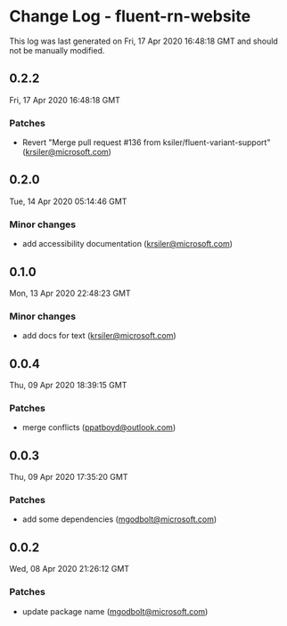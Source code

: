 # Change Log - fluent-rn-website

This log was last generated on Fri, 17 Apr 2020 16:48:18 GMT and should not be manually modified.

<!-- Start content -->

## 0.2.2

Fri, 17 Apr 2020 16:48:18 GMT

### Patches

- Revert "Merge pull request #136 from ksiler/fluent-variant-support" (krsiler@microsoft.com)

## 0.2.0

Tue, 14 Apr 2020 05:14:46 GMT

### Minor changes

- add accessibility documentation (krsiler@microsoft.com)

## 0.1.0
Mon, 13 Apr 2020 22:48:23 GMT

### Minor changes

- add docs for text (krsiler@microsoft.com)
## 0.0.4
Thu, 09 Apr 2020 18:39:15 GMT

### Patches

- merge conflicts (ppatboyd@outlook.com)
## 0.0.3
Thu, 09 Apr 2020 17:35:20 GMT

### Patches

- add some dependencies (mgodbolt@microsoft.com)
## 0.0.2
Wed, 08 Apr 2020 21:26:12 GMT

### Patches

- update package name (mgodbolt@microsoft.com)
